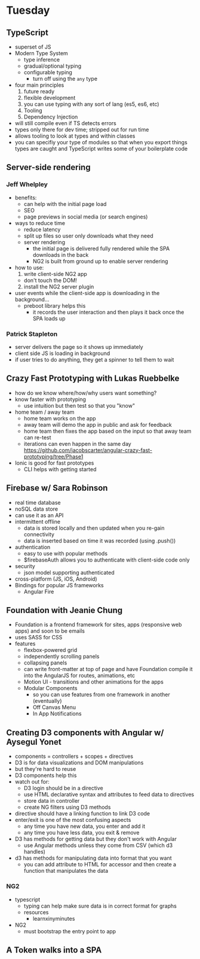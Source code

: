 # Tuesday
## TypeScript
- superset of JS
- Modern Type System
  - type inference
  - gradual/optional typing
  - configurable typing
    - turn off using the `any` type
- four main principles
  1. future ready
  2. flexible development
    1. you can use typing with any sort of lang (es5, es6, etc)
  2. Tooling
  3. Dependency Injection
- will still compile even if TS detects errors
- types only there for dev time; stripped out for run time
- allows tooling to look at types and within classes
- you can specifiy your type of modules so that when you export things types are caught and TypeScript writes some of your boilerplate code

## Server-side rendering
### Jeff Whelpley
- benefits:
  - can help with the initial page load
  - SEO
  - page previews in social media (or search engines)
- ways to reduce time
  - reduce latency
  - split up files so user only downloads what they need
  - server rendering
    - the initial page is delivered fully rendered while the SPA downloads in the back
    - NG2 is built from ground up to enable server rendering
- how to use:
  1. write client-side NG2 app
    - don't touch the DOM!
  2. install the NG2 server plugin
- user events while the client-side app is downloading in the background...
  - preboot library helps this
    - it records the user interaction and then plays it back once the SPA loads up  
### Patrick Stapleton
- server delivers the page so it shows up immediately
- client side JS is loading in background
- if user tries to do anything, they get a spinner to tell them to wait

## Crazy Fast Prototyping with Lukas Ruebbelke
- how do we know where/how/why users want something?
- know faster with prototyping
  - use intuition but then test so that you "know"
- home team / away team
  - home team works on the app
  - away team will demo the app in public and ask for feedback
  - home team then fixes the app based on the input so that away team can re-test
  - iterations can even happen in the same day
https://github.com/jacobscarter/angular-crazy-fast-prototyping/tree/Phase1
- Ionic is good for fast prototypes
  - CLI helps with getting started

## Firebase w/ Sara Robinson
- real time database
- noSQL data store
- can use it as an API
- intermittent offline
  - data is stored locally and then updated when you re-gain connectivity
  - data is inserted based on time it was recorded (using .push())
- authentication
  - easy to use with popular methods
  - $firebaseAuth allows you to authenticate with client-side code only
- security
  - json model supporting authenticated
- cross-platform (JS, iOS, Android)
- Bindings for popular JS frameworks
  - Angular Fire

## Foundation with Jeanie Chung
- Foundation is a frontend framework for sites, apps (responsive web apps) and soon to be emails
- uses SASS for CSS
- features
  - flexbox-powered grid
  - independently scrolling panels
  - collapsing panels
  - can write front-matter at top of page and have Foundation compile it into the AngularJS for routes, animations, etc
  - Motion UI - transitions and other animations for the apps
  - Modular Components
    - so you can use features from one framework in another (eventually)
    - Off Canvas Menu
    - In App Notifications
  
## Creating D3 components with Angular w/ Aysegul Yonet
- components = controllers + scopes + directives
- D3 is for data visualizations and DOM manipulations
- but they're hard to reuse
- D3 components help this
- watch out for:
  - D3 login should be in a directive
  - use HTML declarative syntax and attributes to feed data to directives
  - store data in controller
  - create NG filters using D3 methods
- directive should have a linking function to link D3 code
- enter/exit is one of the most confusing aspects
  - any time you have new data, you enter and add it
  - any time you have less data, you exit & remove
- D3 has methods for getting data but they don't work with Angular
  - use Angular methods unless they come from CSV (which d3 handles)
- d3 has methods for manipulating data into format that you want
  - you can add attribute to HTML for accessor and then create a function that manipulates the data
### NG2
- typescript
  - typing can help make sure data is in correct format for graphs
  - resources
    - learnxinyminutes
- NG2
  - must bootstrap the entry point to app

## A Token walks into a SPA

